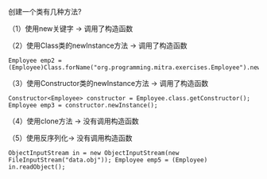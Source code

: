 创建一个类有几种方法?

（1）使用new关键字 → 调用了构造函数

（2）使用Class类的newInstance方法 → 调用了构造函数
```
Employee emp2 = (Employee)Class.forName("org.programming.mitra.exercises.Employee").newInstance();
```

（3）使用Constructor类的newInstance方法 → 调用了构造函数
```
Constructor<Employee> constructor = Employee.class.getConstructor(); 
Employee emp3 = constructor.newInstance();
```


（4）使用clone方法 → 没有调用构造函数

（5）使用反序列化→ 没有调用构造函数
```
ObjectInputStream in = new ObjectInputStream(new FileInputStream("data.obj")); Employee emp5 = (Employee) in.readObject();
```